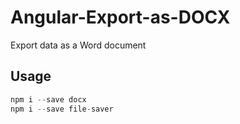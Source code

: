 # Angular-Export-as-DOCX

Export data as a Word document

## Usage

```typescript
npm i --save docx
npm i --save file-saver
```
